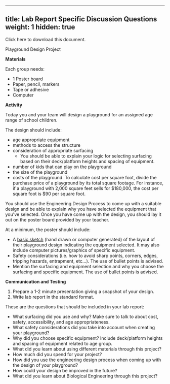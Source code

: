 
---
title:  Lab Report Specific Discussion Questions  
weight: 1
hidden: true
---

Click here to download this document. 

Playground Design Project

**Materials**

Each group needs:



*   1 Poster board
*   Paper, pencil, markers
*   Tape or adhesive 
*   Computer

**Activity**

Today you and your team will design a playground for an assigned age range of school children. 

The design should include:



*   age appropriate equipment
*   methods to access the structure
*   consideration of appropriate surfacing
    *   You should be able to explain your logic for selecting surfacing based on their deck/platform heights and spacing of equipment.  
*   number of kids that can play on the playground
*   the size of the playground
*   costs of the playground.  To calculate cost per square foot, divide the purchase price of a playground by its total square footage. For instance, if a playground with 2,000 square feet sells for $180,000, the cost per square foot is $90 per square foot. 

You should use the Engineering Design Process to come up with a suitable design and be able to explain why you have selected the equipment that you've selected. Once you have come up with the design, you should lay it out on the poster board provided by your teacher. 

At a minimum, the poster should include:



*   A <span style="text-decoration:underline;">basic sketch</span> (hand drawn or computer generated) of the layout of their playground design indicating the equipment selected.  It may also include computer pictures/graphics of specific equipment.
*   Safety considerations (i.e. how to avoid sharp points, corners, edges, tripping hazards, entrapment, etc…). The use of bullet points is advised.
*   Mention the surfacing and equipment selection and why you choose the surfacing and specific equipment.  The use of bullet points is advised. 

**Communication and Testing**



1.  Prepare a 1-2 minute presentation giving a snapshot of your design. 
1.  Write lab report in the standard format. 

These are the questions that should be included in your lab report:



*   What surfacing did you use and why? Make sure to talk to about cost, safety, accessibility, and age appropriateness.
*   What safety considerations did you take into account when creating your playground?
*   Why did you choose specific equipment? Include deck/platform heights and spacing of equipment related to age group.
*   What did you learn about using different materials through this project?
*   How much did you spend for your project?
*   How did you use the engineering design process when coming up with the design of your playground?
*   How could your design be improved in the future?
*   What did you learn about Biological Engineering through this project?

<!-- GD2md-html version 1.0β11 -->

<!--stackedit_data:
eyJoaXN0b3J5IjpbMTI2ODI3NjA5LDE0MTAzMzE5MzMsMTU5OD
Y2ODY3M119
-->